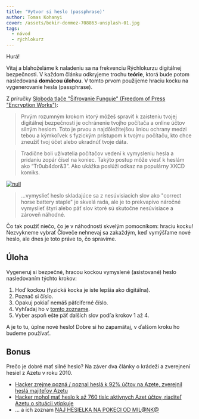 ```yaml
---
title: 'Vytvor si heslo (passphrase)'
author: Tomas Kohanyi
cover: /assets/bekir-donmez-708863-unsplash-01.jpg
tags:
  - návod
  - rýchlokurz
---
```


Hurá!

Vitaj a blahoželáme k naladeniu sa na frekvenciu Rýchlokurzu digitálnej bezpečnosti. V každom článku odkryjeme trochu **teórie**, ktorá bude potom nasledovaná **domácou úlohou**. V tomto prvom použijeme hraciu kocku na vygenerovanie hesla (passphrase).

Z príručky [Sloboda tlače "Šifrovanie Funguje" (Freedom of Press "Encryption Works")](https://github.com/freedomofpress/encryption-works/blob/master/encryption_works.md):

> Prvým rozumným krokom ktorý môžeš spraviť k zaisteniu tvojej digitálnej bezpečnosti je ochránenie tvojho počítača a online účtov silným heslom. Toto je prvou a najdôležitejšou líniou ochrany medzi tebou a kýmkoľvek s fyzickým prístupom k tvojmu počítaču, kto chce zneužiť tvoj účet alebo ukradnúť tvoje dáta.

> Tradične boli užívatelia počítačov vedení k vymysleniu hesla a pridaniu zopár čísel na koniec. Takýto postup môže viesť k heslám ako “Tr0ub4dor&3”. Ako ukážka poslúži odkaz na populárny XKCD komiks.

[![null](/assets/xkcd_password_strength.png)](https://xkcd.com/936/)

> ...vymyslieť heslo skladajúce sa z nesúvisiacich slov ako "correct horse battery staple" je skvelá rada, ale je to prekvapivo náročné vymyslieť štyri alebo päť slov ktoré sú skutočne nesúvisiace a zároveň náhodné.

Čo tak použiť niečo, čo je v náhodnosti skvelým pomocníkom: hraciu kocku! Nezvykneme vybrať Človeče nehnevaj sa zakaždým, keď vymýšľame nové heslo, ale dnes je toto práve to, čo spravíme.

## Úloha

Vygeneruj si bezpečné, hracou kockou vymyslené (asistované) heslo nasledovaním týchto krokov:

1. Hoď kockou (fyzická kocka je iste lepšia ako digitálna).
1. Poznač si číslo.
1. Opakuj pokiaľ nemáš päťciferné číslo.
1. Vyhľadaj ho v [tomto zozname](https://www.eff.org/files/2016/07/18/eff_large_wordlist.txt).
1. Vyber aspoň ešte päť dalších slov podľa krokov 1 až 4.

A je to tu, úplne nové heslo! Dobre si ho zapamätaj, v ďalšom kroku ho budeme používať.

## Bonus

Prečo je dobré mať silné heslo? Na záver dva články o krádeži a zverejnení hesiel z Azetu v roku 2010.

- [Hacker zrejme pozná / poznal heslá k 92% účtov na Azete, zverejnil heslá majiteľov Azetu](http://www.dsl.sk/article.php?article=8554)
- [Hacker mohol mať heslo k až 760 tisíc aktívnych Azet účtov, riaditeľ Azetu o situácii vtipkuje](http://www.dsl.sk/article.php?article=8555)
- ... a ich zoznam [NAJ HESIELKA NA POKECI OD MIL@NK@](http://www.relaxxxx.estranky.cz/)
